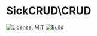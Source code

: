 # SickCRUD\CRUD

[![License: MIT](https://img.shields.io/badge/License-MIT-green.svg?style=flat-square)](https://opensource.org/licenses/MIT)
[![Build](https://img.shields.io/travis/SickCRUD/CRUD/master.svg?style=flat-square)](https://opensource.org/licenses/MIT)
